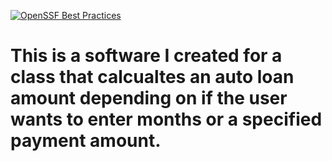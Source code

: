 [![OpenSSF Best Practices](https://www.bestpractices.dev/projects/8595/badge)](https://www.bestpractices.dev/projects/8595)
# This is a software I created for a class that calcualtes an auto loan amount depending on if the user wants to enter months or a specified payment amount.

